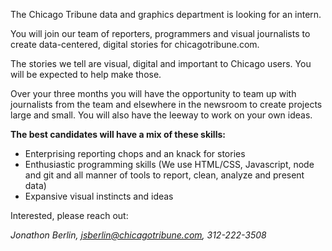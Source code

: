 The Chicago Tribune data and graphics department is looking for an intern.

You will join our team of reporters, programmers and visual journalists to create data-centered, digital stories for chicagotribune.com.

The stories we tell are visual, digital and important to Chicago users. You will be expected to help make those.

Over your three months you will have the opportunity to team up with journalists from the team and elsewhere in the newsroom to create projects large and small. You will also have the leeway to work on your own ideas. 

**The best candidates will have a mix of these skills:**
- Enterprising reporting chops and an knack for stories
- Enthusiastic programming skills (We use HTML/CSS, Javascript, node and git and all manner of tools to report, clean, analyze and present data)
- Expansive visual instincts and ideas

Interested, please reach out:

*Jonathon Berlin, jsberlin@chicagotribune.com, 312-222-3508*

